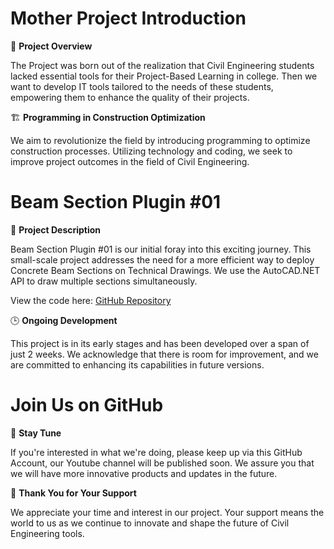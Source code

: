 # Mother Project Introduction

🚧 **Project Overview**

The Project was born out of the realization that Civil Engineering students lacked essential tools for their Project-Based Learning in college. Then we want to develop IT tools tailored to the needs of these students, empowering them to enhance the quality of their projects.

🏗️ **Programming in Construction Optimization**

We aim to revolutionize the field by introducing programming to optimize construction processes. Utilizing technology and coding, we seek to improve project outcomes in the field of Civil Engineering.

# Beam Section Plugin #01

🏢 **Project Description**

Beam Section Plugin #01 is our initial foray into this exciting journey. This small-scale project addresses the need for a more efficient way to deploy Concrete Beam Sections on Technical Drawings. We use the AutoCAD.NET API to draw multiple sections simultaneously.

View the code here: [GitHub Repository](https://github.com/quyzthe/Beam-Section-Plugin-01/blob/2d4009fcfd08212554bf8aef3e00e7242cdc7484/Beam%20Section%20Plugin%20%2301/Beam%20Section%20Plugin%20%2301/Class1.cs)

🕒 **Ongoing Development**

This project is in its early stages and has been developed over a span of just 2 weeks. We acknowledge that there is room for improvement, and we are committed to enhancing its capabilities in future versions.

# Join Us on GitHub

🌟 **Stay Tune**

If you're interested in what we're doing, please keep up via this GitHub Account, our Youtube channel will be published soon. We assure you that we will have more innovative products and updates in the future.

🙏 **Thank You for Your Support**

We appreciate your time and interest in our project. Your support means the world to us as we continue to innovate and shape the future of Civil Engineering tools.
